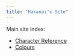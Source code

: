 ```yaml
---
title: "Hakanai's Site"
---
```


Main site index:

- [Character Reference](character-reference/)
- [Colours](colours)
